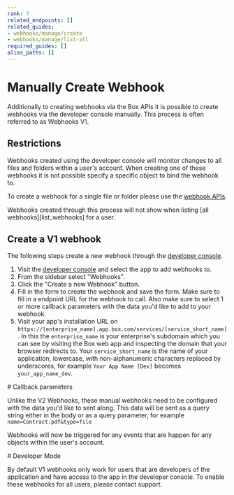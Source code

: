 ```yaml
---
rank: 7
related_endpoints: []
related_guides:
- webhooks/manage/create
- webhooks/manage/list-all
required_guides: []
alias_paths: []
---
```


# Manually Create Webhook

Additionally to creating webhooks via the Box APIs it is possible to
create  webhooks via the developer console manually. This process is
often referred to as Webhooks V1.

## Restrictions

Webhooks created using the developer console will monitor changes to all
files and folders within a user's account. When creating one of these webhooks
it is not possible specify a specific object to bind the webhook to.

To create a webhook for a single file or folder please use the
[webhook APIs][create_webhook].

<Message type='warning'>
  Webhooks created through this process will not show when listing
  [all webhooks][list_webhooks] for a user.
</Message>

## Create a V1 webhook

The following steps create a new webhook through the [developer console][devconsole].

1. Visit the [developer console][devconsole] and select the app to add webhooks to.
2. From the sidebar select "Webhooks".
3. Click the "Create a new Webhook" button.
4. Fill in the form to create the webhook and save the form. Make sure to fill
   in a endpoint URL for the webhook to call. Also make sure to select 1 or more
   callback parameters with the data you'd like to add to your webhook.
5. Visit your app's installation URL on
   `https://[enterprise_name].app.box.com/services/[service_short_name]`. In
   this the `enterprise_name` is your enterprise's subdomain which you can see
   by visiting the Box web app and inspecting the domain that your browser
   redirects to. Your `service_short_name` is the name of your
   application, lowercase, with non-alphanumeric characters replaced by
   underscores, for example `Your App Name [Dev]` becomes `your_app_name_dev`.

<Message type='warning'>
  # Callback parameters

  Unlike the V2 Webhooks, these manual webhooks need to be configured with the
  data you'd like to sent along. This data will be sent as a query string either
  in the body or as a query parameter, for example `name=Contract.pdf&type=file`
</Message>

Webhooks will now be triggered for any events that are happen for any objects
within the user's account.

<Message type='error'>
  # Developer Mode

  By default V1 webhooks only work for users that are developers of the
  application and have access to the app in the developer console. To enable
  these webhooks for all users, please contact support.
</Message>

[devconsole]: https://app.box.com/developers/console
[list_webhooks]: guide://webhooks/manage/list-all
[create_webhook]: guide://webhooks/manage/for-file
